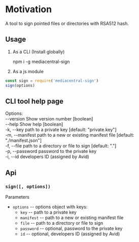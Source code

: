# Motivation
A tool to sign pointed files or directories with RSA512 hash. 

## Usage

1. As a CLI (Install globally)

    npm i -g mediacentral-sign
  
2. As a js module

```js
const sign = require('mediacentral-sign')
sign(options)
```

## CLI tool help page  

Options:  
  --version       Show version number                       [boolean]  
  --help          Show help                                 [boolean]  
  -k, --key       path to a private key               	[default: "private.key"]  
  -m, --manifest  path to a new or existing manifest file	[default: "./manifest.json"]  
  -f, --file     path to a directory or file to sign		[default: "."]  
  -p, --password  password to the private key  
  -i, --id        developers ID (assigned by Avid)  

## Api

### `sign([, options])`

Parameters

- `options` -- options object with keys:
  - `key` -- path to a private key
  - `manifest` -- path to a new or existing manifest file
  - `file` -- path to a directory or file to sign
  - `password` -- optional, password to the private key 
  - `id` -- optional, developers ID (assigned by Avid)